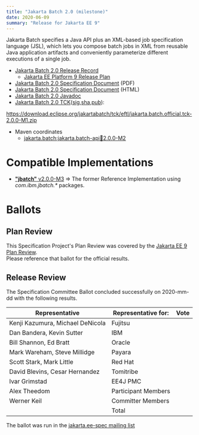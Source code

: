 ```yaml
---
title: "Jakarta Batch 2.0 (milestone)"
date: 2020-06-09
summary: "Release for Jakarta EE 9"
---
```

Jakarta Batch specifies a Java API plus an XML-based job specification language (JSL), which lets you compose batch jobs in XML from reusable Java application artifacts and conveniently parameterize different executions of a single job.

* [Jakarta Batch 2.0 Release Record]()
  * [Jakarta EE Platform 9 Release Plan](https://eclipse-ee4j.github.io/jakartaee-platform/jakartaee9/JakartaEE9ReleasePlan)
* [Jakarta Batch 2.0 Specification Document](./batch-spec-2.0.pdf) (PDF)
* [Jakarta Batch 2.0 Specification Document](./batch-spec-2.0.html) (HTML)
* [Jakarta Batch 2.0 Javadoc](./apidocs)
* [Jakarta Batch 2.0 TCK]()([sig](),[sha](),[pub]()):

https://download.eclipse.org/jakartabatch/tck/eftl/jakarta.batch.official.tck-2.0.0-M1.zip
* Maven coordinates
  * [jakarta.batch:jakarta.batch-api:jar:2.0.0-M2](https://search.maven.org/artifact/jakarta.batch/jakarta.batch-api/2.0.0-M2/jar)


# Compatible Implementations

* [**"jbatch"** v2.0.0-M3](https://github.com/WASdev/standards.jsr352.jbatch/releases/tag/2.0.0-M3) =>  The former Reference Implementation using _com.ibm.jbatch.*_ packages.

# Ballots

## Plan Review

[//]: # (For Jakarta EE 9, the Platform Plan Review covered 95% of the Specification Projects.  For those Projects, just use the following statement in this Plan Review section:)

This Specification Project's Plan Review was covered by the [Jakarta EE 9 Plan Review](https://jakarta.ee/specifications/platform/9/).  
Please reference that ballot for the official results.

[//]: # (If your Project was required to do a standalone Plan Review...  You'll need to perform an official Plan Review ballot and record the results here.)

## Release Review

The Specification Committee Ballot concluded successfully on 2020-mm-dd with the following results.

| Representative                                 | Representative for: | Vote |
|------------------------------------------------|---------------------|------|
| Kenji Kazumura, Michael DeNicola               | Fujitsu             |      |
| Dan Bandera, Kevin Sutter                      | IBM                 |      |
| Bill Shannon, Ed Bratt                         | Oracle              |      |
| Mark Wareham, Steve Millidge                   | Payara              |      |
| Scott Stark, Mark Little                       | Red Hat             |      |
| David Blevins, Cesar Hernandez                 | Tomitribe           |      |
| Ivar Grimstad                                  | EE4J PMC            |      |
| Alex Theedom                                   | Participant Members |      |
| Werner Keil                                    | Committer Members   |      |
|                                                | Total               |      |

The ballot was run in the [jakarta.ee-spec mailing list]()
